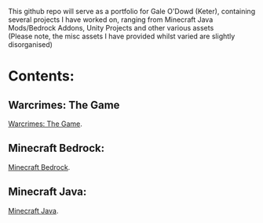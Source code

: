 This github repo will serve as a portfolio for Gale O'Dowd (Keter), containing several projects I have worked on, ranging from Minecraft Java Mods/Bedrock Addons, Unity Projects and other various assets  
(Please note, the misc assets I have provided whilst varied are slightly disorganised)

# Contents:
## Warcrimes: The Game
[Warcrimes: The Game](contents/unity/warcrimes%20builds/info.md).  

## Minecraft Bedrock:
[Minecraft Bedrock](contents/minecraft/bedrock/info.md).  

## Minecraft Java:
[Minecraft Java](contents/minecraft/java/info.md).  

